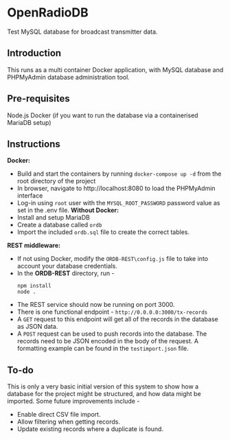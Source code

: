 # OpenRadioDB
 Test MySQL database for broadcast transmitter data.

## Introduction
This runs as a multi container Docker application, with MySQL database and PHPMyAdmin database administration tool.

## Pre-requisites
Node.js
Docker (if you want to run the database via a containerised MariaDB setup)

## Instructions
**Docker:**
- Build and start the containers by running `docker-compose up -d` from the root directory of the project
- In browser, navigate to http://localhost:8080 to load the PHPMyAdmin interface
- Log-in using `root` user with the `MYSQL_ROOT_PASSWORD` password value as set in the .env file.
**Without Docker:**
- Install and setup MariaDB
- Create a database called `ordb`
- Import the included `ordb.sql` file to create the correct tables.

**REST middleware:**
- If not using Docker, modify the `ORDB-REST\config.js` file to take into account your database credentials.
- In the **ORDB-REST** directory, run -
  ```
  npm install
  node .
  ```
- The REST service should now be running on port 3000.
- There is one functional endpoint - `http://0.0.0.0:3000/tx-records`
- A `GET` request to this endpoint will get all of the records in the database as JSON data.
- A `POST` request can be used to push records into the database. The records need to be JSON encoded in the body of the request. A formatting example can be found in the `testimport.json` file.

## To-do
This is only a very basic initial version of this system to show how a database for the project might be structured, and how data might be imported. Some future improvements include -

- Enable direct CSV file import.
- Allow filtering when getting records.
- Update existing records where a duplicate is found.

 
